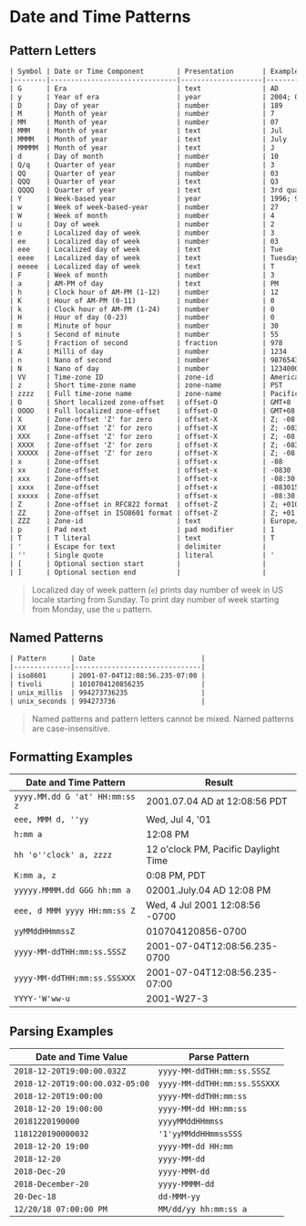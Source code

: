 # Date and Time Patterns

## Pattern Letters

```txt
| Symbol | Date or Time Component        | Presentation       | Examples                                       |
|--------|-------------------------------|--------------------|------------------------------------------------|
| G      | Era                           | text               | AD                                             |
| y      | Year of era                   | year               | 2004; 04                                       |
| D      | Day of year                   | number             | 189                                            |
| M      | Month of year                 | number             | 7                                              |
| MM     | Month of year                 | number             | 07                                             |
| MMM    | Month of year                 | text               | Jul                                            |
| MMMM   | Month of year                 | text               | July                                           |
| MMMMM  | Month of year                 | text               | J                                              |
| d      | Day of month                  | number             | 10                                             |
| Q/q    | Quarter of year               | number             | 3                                              |
| QQ     | Quarter of year               | number             | 03                                             |
| QQQ    | Quarter of year               | text               | Q3                                             |
| QQQQ   | Quarter of year               | text               | 3rd quarter                                    |
| Y      | Week-based year               | year               | 1996; 96                                       |
| w      | Week of week-based-year       | number             | 27                                             |
| W      | Week of month                 | number             | 4                                              |
| u      | Day of week                   | number             | 2                                              |
| e      | Localized day of week         | number             | 3                                              |
| ee     | Localized day of week         | number             | 03                                             |
| eee    | Localized day of week         | text               | Tue                                            |
| eeee   | Localized day of week         | text               | Tuesday                                        |
| eeeee  | Localized day of week         | text               | T                                              |
| F      | Week of month                 | number             | 3                                              |
| a      | AM-PM of day                  | text               | PM                                             |
| h      | Clock hour of AM-PM (1-12)    | number             | 12                                             |
| K      | Hour of AM-PM (0-11)          | number             | 0                                              |
| k      | Clock hour of AM-PM (1-24)    | number             | 0                                              |
| H      | Hour of day (0-23)            | number             | 0                                              |
| m      | Minute of hour                | number             | 30                                             |
| s      | Second of minute              | number             | 55                                             |
| S      | Fraction of second            | fraction           | 978                                            |
| A      | Milli of day                  | number             | 1234                                           |
| n      | Nano of second                | number             | 987654321                                      |
| N      | Nano of day                   | number             | 1234000000                                     |
| VV     | Time-zone ID                  | zone-id            | America/Los_Angeles; Z; -08:30                 |
| z      | Short time-zone name          | zone-name          | PST                                            |
| zzzz   | Full time-zone name           | zone-name          | Pacific Standard Time; PST                     |
| O      | Short localized zone-offset   | offset-O           | GMT+8                                          |
| OOOO   | Full localized zone-offset    | offset-O           | GMT+08:00; UTC-08:00                           |
| X      | Zone-offset 'Z' for zero      | offset-X           | Z; -08                                         |
| XX     | Zone-offset 'Z' for zero      | offset-X           | Z; -0830                                       |
| XXX    | Zone-offset 'Z' for zero      | offset-X           | Z; -08:30                                      |
| XXXX   | Zone-offset 'Z' for zero      | offset-X           | Z; -083015                                     |
| XXXXX  | Zone-offset 'Z' for zero      | offset-X           | Z; -08:30:15                                   |
| x      | Zone-offset                   | offset-x           | -08                                            |
| xx     | Zone-offset                   | offset-x           | -0830                                          |
| xxx    | Zone-offset                   | offset-x           | -08:30                                         |
| xxxx   | Zone-offset                   | offset-x           | -083015                                        |
| xxxxx  | Zone-offset                   | offset-x           | -08:30:15                                      |
| Z      | Zone-offset in RFC822 format  | offset-Z           | Z; +0100 (same as XX)                          |
| ZZ     | Zone-offset in ISO8601 format | offset-Z           | Z; +01:00 (same as XXX)                        |
| ZZZ    | Zone-id                       | text               | Europe/Berlin (same as VV)                     |
| p      | Pad next                      | pad modifier       | 1                                              |
| T      | T literal                     | text               | T                                              |
| '      | Escape for text               | delimiter          |                                                |
| ''     | Single quote                  | literal            | '                                              |
| [      | Optional section start        |                    |                                                |
| ]      | Optional section end          |                    |                                                |
```

> Localized day of week pattern (`e`) prints day number of week in US locale starting from Sunday.
> To print day number of week starting from Monday, use the `u` pattern.

## Named Patterns

```txt
| Pattern      | Date                          |
|--------------|-------------------------------|
| iso8601      | 2001-07-04T12:08:56.235-07:00 |
| tivoli       | 1010704120856235              |
| unix_millis  | 994273736235                  |
| unix_seconds | 994273736                     |
```

> Named patterns and pattern letters cannot be mixed.
> Named patterns are case-insensitive.

## Formatting Examples

| Date and Time Pattern          | Result                               |
|--------------------------------|--------------------------------------|
| `yyyy.MM.dd G 'at' HH:mm:ss z` | 2001.07.04 AD at 12:08:56 PDT        |
| `eee, MMM d, ''yy`             | Wed, Jul 4, '01                      |
| `h:mm a`                       | 12:08 PM                             |
| `hh 'o''clock' a, zzzz`        | 12 o'clock PM, Pacific Daylight Time |
| `K:mm a, z`                    | 0:08 PM, PDT                         |
| `yyyyy.MMMM.dd GGG hh:mm a`    | 02001.July.04 AD 12:08 PM            |
| `eee, d MMM yyyy HH:mm:ss Z`   | Wed, 4 Jul 2001 12:08:56 -0700       |
| `yyMMddHHmmssZ`                | 010704120856-0700                    |
| `yyyy-MM-ddTHH:mm:ss.SSSZ`     | 2001-07-04T12:08:56.235-0700         |
| `yyyy-MM-ddTHH:mm:ss.SSSXXX`   | 2001-07-04T12:08:56.235-07:00        |
| `YYYY-'W'ww-u`                 | 2001-W27-3                           |

## Parsing Examples

| Date and Time Value              | Parse Pattern                      |
|----------------------------------|------------------------------------|
| `2018-12-20T19:00:00.032Z`       | `yyyy-MM-ddTHH:mm:ss.SSSZ`         |
| `2018-12-20T19:00:00.032-05:00`  | `yyyy-MM-ddTHH:mm:ss.SSSXXX`       |
| `2018-12-20T19:00:00`            | `yyyy-MM-ddTHH:mm:ss`              |
| `2018-12-20 19:00:00`            | `yyyy-MM-dd HH:mm:ss`              |
| `20181220190000`                 | `yyyyMMddHHmmss`                   |
| `1181220190000032`               | `'1'yyMMddHHmmssSSS`               |
| `2018-12-20 19:00`               | `yyyy-MM-dd HH:mm`                 |
| `2018-12-20`                     | `yyyy-MM-dd`                       |
| `2018-Dec-20`                    | `yyyy-MMM-dd`                      |
| `2018-December-20`               | `yyyy-MMMM-dd`                     |
| `20-Dec-18`                      | `dd-MMM-yy`                       |
| `12/20/18 07:00:00 PM`           | `MM/dd/yy hh:mm:ss a`              |